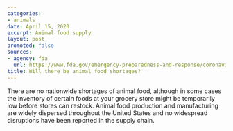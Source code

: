 ```yaml
---
categories:
- animals
date: April 15, 2020
excerpt: Animal food supply
layout: post
promoted: false
sources:
- agency: fda
  url: https://www.fda.gov/emergency-preparedness-and-response/coronavirus-disease-2019-covid-19/coronavirus-disease-2019-covid-19-frequently-asked-questions
title: Will there be animal food shortages?
---
```


There are no nationwide shortages of animal food, although in some cases the inventory of certain foods at your grocery store might be temporarily low before stores can restock. Animal food production and manufacturing are widely dispersed throughout the United States and no widespread disruptions have been reported in the supply chain.
